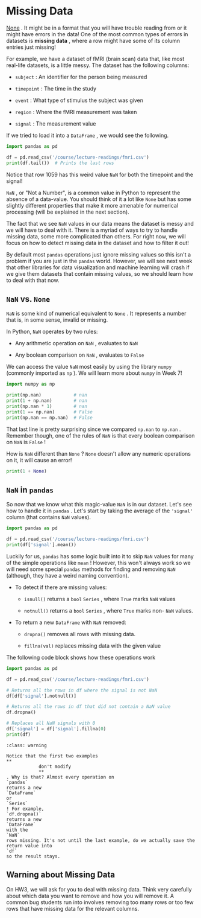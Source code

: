 # Missing Data

[None](https://github.com/Quartz/bad-data-guide) . It might be in a format that you will have trouble reading from or it might have errors in the data! One of the most common types of errors in datasets is **missing data** , where a row might have some of its column entries just missing!  

For example, we have a dataset of fMRI (brain scan) data that, like most real-life datasets, is a little messy. The dataset has the following columns:  

-  `subject`     : An identifier for the person being measured  

-  `timepoint`     : The time in the study  

-  `event`     : What type of stimulus the subject was given  

-  `region`     : Where the fMRI measurement was taken  

-  `signal`     : The measurement value  


If we tried to load it into a `DataFrame` , we would see the following.  

```python
import pandas as pd

df = pd.read_csv('/course/lecture-readings/fmri.csv')
print(df.tail())  # Prints the last rows
```

Notice that row 1059 has this weird value `NaN` for both the timepoint and the signal!  

`NaN` , or "Not a Number", is a common value in Python to represent the absence of a data-value. You should think of it a lot like `None` but has some slightly different properties that make it more amenable for numerical processing (will be explained in the next section).  

The fact that we see `NaN` values in our data means the dataset is messy and we will have to deal with it. There is a myriad of ways to try to handle missing data, some more complicated than others. For right now, we will focus on how to detect missing data in the dataset and how to filter it out!  

By default most `pandas` operations just ignore missing values so this isn't a problem if you are just in the `pandas` world. However, we will see next week that other libraries for data visualization and machine learning will crash if we give them datasets that contain missing values, so we should learn how to deal with that now.  

##  `NaN` vs. `None`   

`NaN` is some kind of numerical equivalent to `None` . It represents a number that is, in some sense, invalid or missing.  

In Python, `NaN` operates by two rules:  

-  Any arithmetic operation on     `NaN`     , evaluates to     `NaN`   

-  Any boolean comparison on     `NaN`     , evaluates to     `False`   


We can access the value `NaN` most easily by using the library `numpy` (commonly imported as `np` ). We will learn more about `numpy` in Week 7!  

```python
import numpy as np

print(np.nan)            # nan
print(1 + np.nan)        # nan
print(np.nan * 1)        # nan
print(1 == np.nan)       # False
print(np.nan == np.nan)  # False
```

That last line is pretty surprising since we compared `np.nan` to `np.nan` . Remember though, one of the rules of `NaN` is that every boolean comparison on `NaN` is `False` !  

How is `NaN` different than `None` ? `None` doesn't allow any numeric operations on it, it will cause an error!  

```python
print(1 + None)
```

##  `NaN` in `pandas`   

So now that we know what this magic-value `NaN` is in our dataset. Let's see how to handle it in `pandas` . Let's start by taking the average of the `'signal'` column (that contains `NaN` values).  

```python
import pandas as pd

df = pd.read_csv('/course/lecture-readings/fmri.csv')
print(df['signal'].mean())
```

Luckily for us, `pandas` has some logic built into it to skip `NaN` values for many of the simple operations like `mean` ! However, this won't always work so we will need some special `pandas` methods for finding and removing `NaN` (although, they have a weird naming convention).  

-  To detect if there are missing values:  

    -  `isnull()`         returns a         `bool`          `Series`         , where         `True`         marks         `NaN`         values  

    -  `notnull()`         returns a         `bool`          `Series`         , where         `True`         marks non-         `NaN`         values.  


-  To return a new     `DataFrame`     with     `NaN`     removed:  

    -  `dropna()`         removes all rows with missing data.  

    -  `fillna(val)`         replaces missing data with the given value  



The following code block shows how these operations work  

```python
import pandas as pd

df = pd.read_csv('/course/lecture-readings/fmri.csv')

# Returns all the rows in df where the signal is not NaN
df[df['signal'].notnull()]

# Returns all the rows in df that did not contain a NaN value
df.dropna()

# Replaces all NaN signals with 0
df['signal'] = df['signal'].fillna(0)
print(df)
```


```{admonition} Warning
:class: warning

Notice that the first two examples
**
			don't modify 
			**
. Why is that? Almost every operation on
`pandas`
returns a new
`DataFrame`
or
`Series`
! For example,
`df.dropna()`
returns a new
`DataFrame`
with the
`NaN`
rows missing. It's not until the last example, do we actually save the return value into
`df`
so the result stays.

```

##  Warning about Missing Data  

On HW3, we will ask for you to deal with missing data. Think very carefully about which data you want to remove and how you will remove it. A common bug students run into involves removing too many rows or too few rows that have missing data for the relevant columns.  

